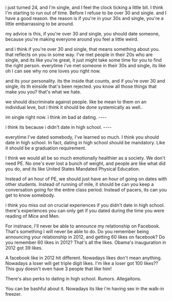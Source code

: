 i just turned 24, and I'm single, and I feel the clock ticking a little bit. I think I'm starting to run out of time. Before I refuse to be over 30 and single. and I have a good reason. the reason is if you're in your 30s and single, you're a little embarrassing to be around.

my advice is this, if you're over 30 and single, you should date someone, because you're making everyone around you feel a little weird. 

and i think if you're over 30 and single, that means something about you. that reflects on you in some way. I've met people in their 20s who are single, and its like you're great, it just might take some time for you to find the right person. everytime i've met someone in their 30s and single, its like oh I can see why no one loves you right now. 

and its your personality. its the inside that counts, and if you're over 30 and single, its th einside that's been rejected. you know all those things that make you you? that's what we hate. 

we should discriminate against people. like be mean to them on an individual leve, but i think it should be done systemically as well..

im single right now. i think im bad at dating. ----

i think its because i didn't date in high school. ---- 

everytime I've dated somebody, I've learned so much. I think you should date in high school. In fact, dating in high school should be mandatory. Like it should be a graduation requirement. 

I think we would all be so much emotionally healthier as a society. We don't need PE. No one's ever lost a bunch of weight, and people are like what did you do, and its like United States Mandated Physical Education.

Instead of an hour of PE, we should just have an hour of going on dates with other students. Instead of running of mile, it should be can you keep a conversation going for the entire class period. Instead of pacers, its can you get to know somebody.

i think you miss out on crucial experiences if you didn't date in high school. there's experiences you can only get if you dated during the time you were reading of Mice and Men. 

For instnace, I'll never be able to announce my relationship on Facebook. That's something I will never be able to do. Do you remember being announcing your relationship in 2012, and getting 60 likes on facebook? Do you remember 60 likes in 2012? That's all the likes. Obama's inauguration in 2012 got 39 likes. 
 
A facebook like in 2012 hit different. Nowadays likes don't mean anything. Nowadays a loser will get triple digit likes. I'm like a loser got 100 likes?? This guy doesn't even have 3 people that like him!

There's also perks to dating in high school. Rumors. Allegaitons.

You can be bashful about it. Nowadays its like i'm having sex in the walk-in freezer.

 



